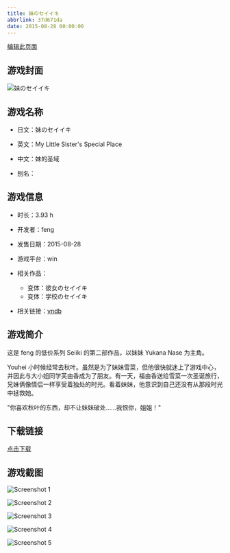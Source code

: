 ```yaml
---
title: 妹のセイイキ
abbrlink: 37d671da
date: 2015-08-28 00:00:00
---
```

[编辑此页面](https://github.com/ACG-3/ADV3-source/blob/main/source/_posts/games/%E5%A6%B9%E3%81%AE%E3%82%BB%E3%82%A4%E3%82%A4%E3%82%AD.md)

## 游戏封面

![妹のセイイキ](https://pan.timero.xyz/d/onedrive/img_lib_001/%E5%A6%B9%E3%81%AE%E3%82%BB%E3%82%A4%E3%82%A4%E3%82%AD_cover.avif)


## 游戏名称

- 日文：妹のセイイキ
- 英文：My Little Sister's Special Place
- 中文：妹的圣域

- 别名：


## 游戏信息

- 时长：3.93 h
- 开发者：feng
- 发售日期：2015-08-28
- 游戏平台：win
- 相关作品：
   - 变体：彼女のセイイキ
   - 变体：学校のセイイキ

- 相关链接：[vndb](https://vndb.org/v16845)


## 游戏简介

这是 feng 的低价系列 Seiiki 的第二部作品，以妹妹 Yukana Nase 为主角。

Youhei 小时候经常去秋叶。虽然是为了妹妹雪菜，但他很快就迷上了游戏中心，并因此与大小姐同学芙由香成为了朋友。有一天，福由香送给雪菜一次圣诞旅行，兄妹俩像情侣一样享受着独处的时光。看着妹妹，他意识到自己还没有从那段时光中拯救她。

"你喜欢秋叶的东西，却不让妹妹破处......我恨你，姐姐！"




## 下载链接

[点击下载](https://pan.timero.xyz/onedrive/adv_lib_001/%E5%A6%B9%E3%81%AE%E3%82%BB%E3%82%A4%E3%82%A4%E3%82%AD)


## 游戏截图


![Screenshot 1](https://pan.timero.xyz/d/onedrive/img_lib_001/%E5%A6%B9%E3%81%AE%E3%82%BB%E3%82%A4%E3%82%A4%E3%82%AD_Screenshot_1.avif)

![Screenshot 2](https://pan.timero.xyz/d/onedrive/img_lib_001/%E5%A6%B9%E3%81%AE%E3%82%BB%E3%82%A4%E3%82%A4%E3%82%AD_Screenshot_2.avif)

![Screenshot 3](https://pan.timero.xyz/d/onedrive/img_lib_001/%E5%A6%B9%E3%81%AE%E3%82%BB%E3%82%A4%E3%82%A4%E3%82%AD_Screenshot_3.avif)

![Screenshot 4](https://pan.timero.xyz/d/onedrive/img_lib_001/%E5%A6%B9%E3%81%AE%E3%82%BB%E3%82%A4%E3%82%A4%E3%82%AD_Screenshot_4.avif)

![Screenshot 5](https://pan.timero.xyz/d/onedrive/img_lib_001/%E5%A6%B9%E3%81%AE%E3%82%BB%E3%82%A4%E3%82%A4%E3%82%AD_Screenshot_5.avif)

